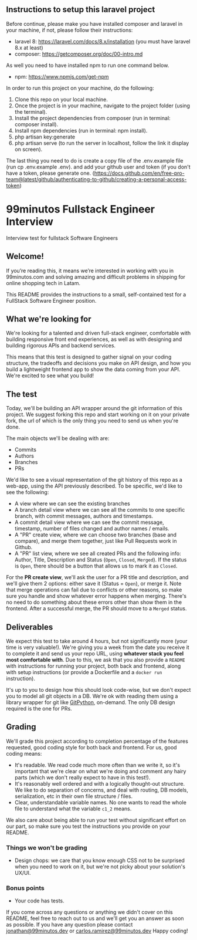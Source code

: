 ## Instructions to setup this laravel project

Before continue, please make you have installed composer and laravel in your machine,
if not, please follow their instructions:
- laravel 8: https://laravel.com/docs/8.x/installation (you must have laravel 8.x at least)
- composer: https://getcomposer.org/doc/00-intro.md

As well you need to have installed npm to run one command below.
- npm: https://www.npmjs.com/get-npm

In order to run this project on your machine, do the following:

1. Clone this repo on your local machine.
2. Once the project is in your machine, navigate to the project folder (using the terminal).
3. Install the project dependencies from composer (run in terminal: composer install).
4. Install npm dependencies (run in terminal: npm install).
5. php artisan key:generate
6. php artisan serve (to run the server in localhost, follow the link it display on screen).

The last thing you need to do is create a copy file of the .env.example file (run cp .env.example .env).
and add your github user and token (if you don't have a token, please generate one. 
(https://docs.github.com/en/free-pro-team@latest/github/authenticating-to-github/creating-a-personal-access-token)


# 99minutos Fullstack Engineer Interview
Interview test for fullstack Software Engineers

## Welcome!
If you’re reading this, it means we’re interested in working with you in 99minutos.com and solving amazing and difficult problems in shipping for online shopping tech in Latam.

This README provides the instructions to a small, self-contained test for a FullStack Software Engineer position.

## What we're looking for
We're looking for a talented and driven full-stack engineer, comfortable with building responsive front end experiences, as well as with designing and building rigorous APIs and backend services. 

This means that this test is designed to gather signal on your coding structure, the tradeoffs and decisions you make on API design, and how you build a lightweight frontend app to show the data coming from your API. We're excited to see what you build!

## The test
Today, we'll be building an API wrapper around the git information of this project. We suggest forking this repo and start working on it on your private fork, the url of which is the only thing you need to send us when you're done.

The main objects we'll be dealing with are:
- Commits
- Authors
- Branches
- PRs

We'd like to see a visual representation of the git history of this repo as a web-app, using the API previously described. To be specific, we'd like to see the following:
- A view where we can see the existing branches
- A branch detail view where we can see all the commits to one specific branch, with commit messages, authors and timestamps.
- A commit detail view where we can see the commit message, timestamp, number of files changed and author names / emails.
- A "PR" create view, where we can choose two branches (base and compare), and merge them together, just like Pull Requests work in Github. 
- A "PR" list view, where we see all created PRs and the following info: Author, Title, Description and Status (`Open`, `Closed`, `Merged`). If the status is `Open`, there should be a button that allows us to mark it as `Closed`.

For the **PR create view**, we'll ask the user for a PR title and description, and we'll give them 2 options: either save it (Status = `Open`), or merge it. Note that merge operations can fail due to conflicts or other reasons, so make sure you handle and show whatever error happens when merging. There's no need to do something about these errors other than show them in the frontend. After a successful merge, the PR should move to a `Merged` status.

## Deliverables
We expect this test to take around 4 hours, but not significantly more (your time is very valuable!). We're giving you a week from the date you receive it to complete it and send us your repo URL, using **whatever stack you feel most comfortable with**. Due to this, we ask that you also provide a `README` with instructions for running your project, both back and frontend, along with setup instructions (or provide a Dockerfile and a `docker run` instruction).

It's up to you to design how this should look code-wise, but we don't expect you to model all git objects in a DB. We're ok with reading them using a library wrapper for git like [GitPython](https://gitpython.readthedocs.io/en/stable/), on-demand. The only DB design required is the one for PRs.

## Grading
We'll grade this project according to completion percentage of the features requested, good coding style for both back and frontend. For us, good coding means:
- It's readable. We read code much more often than we write it, so it's important that we're clear on what we're doing and comment any hairy parts (which we don't really expect to have in this test!).
- It's reasonably well ordered and with a logically thought-out structure. We like to do separation of concerns, and deal with routing, DB models, serialization, etc in their own file structure / files. 
- Clear, understandable variable names. No one wants to read the whole file to understand what the variable `c1_2` means.

We also care about being able to run your test without significant effort on our part, so make sure you test the instructions you provide on your README.

### Things we won't be grading
- Design chops: we care that you know enough CSS not to be surprised when you need to work on it, but we're not picky about your solution's UX/UI.

### Bonus points
- Your code has tests.

If you come across any questions or anything we didn't cover on this README, feel free to reach out to us and we'll get you an answer as soon as possible.
If you have any question please contact jonathan@99minutos.dev or carlos.ramirez@99minutos.dev
Happy coding!
